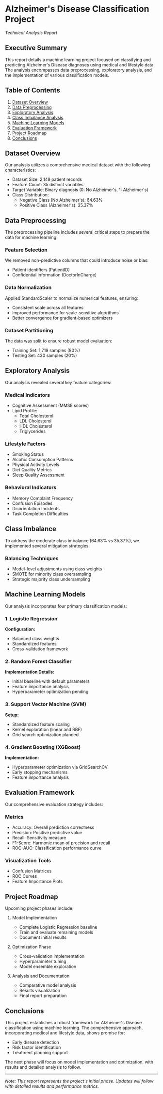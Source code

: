 # Alzheimer's Disease Classification Project
*Technical Analysis Report*

## Executive Summary
This report details a machine learning project focused on classifying and predicting Alzheimer's Disease diagnoses using medical and lifestyle data. The analysis encompasses data preprocessing, exploratory analysis, and the implementation of various classification models.

## Table of Contents
1. [Dataset Overview](#dataset-overview)
2. [Data Preprocessing](#data-preprocessing)
3. [Exploratory Analysis](#exploratory-analysis)
4. [Class Imbalance Analysis](#class-imbalance)
5. [Machine Learning Models](#machine-learning-models)
6. [Evaluation Framework](#evaluation-framework)
7. [Project Roadmap](#project-roadmap)
8. [Conclusions](#conclusions)

## Dataset Overview
Our analysis utilizes a comprehensive medical dataset with the following characteristics:

* Dataset Size: 2,149 patient records
* Feature Count: 35 distinct variables
* Target Variable: Binary diagnosis (0: No Alzheimer's, 1: Alzheimer's)
* Class Distribution:
  * Negative Class (No Alzheimer's): 64.63%
  * Positive Class (Alzheimer's): 35.37%

## Data Preprocessing
The preprocessing pipeline includes several critical steps to prepare the data for machine learning:

### Feature Selection
We removed non-predictive columns that could introduce noise or bias:
* Patient identifiers (PatientID)
* Confidential information (DoctorInCharge)

### Data Normalization
Applied StandardScaler to normalize numerical features, ensuring:
* Consistent scale across all features
* Improved performance for scale-sensitive algorithms
* Better convergence for gradient-based optimizers

### Dataset Partitioning
The data was split to ensure robust model evaluation:
* Training Set: 1,719 samples (80%)
* Testing Set: 430 samples (20%)

## Exploratory Analysis
Our analysis revealed several key feature categories:

### Medical Indicators
* Cognitive Assessment (MMSE scores)
* Lipid Profile:
  * Total Cholesterol
  * LDL Cholesterol
  * HDL Cholesterol
  * Triglycerides

### Lifestyle Factors
* Smoking Status
* Alcohol Consumption Patterns
* Physical Activity Levels
* Diet Quality Metrics
* Sleep Quality Assessment

### Behavioral Indicators
* Memory Complaint Frequency
* Confusion Episodes
* Disorientation Incidents
* Task Completion Difficulties

## Class Imbalance
To address the moderate class imbalance (64.63% vs 35.37%), we implemented several mitigation strategies:

### Balancing Techniques
* Model-level adjustments using class weights
* SMOTE for minority class oversampling
* Strategic majority class undersampling

## Machine Learning Models
Our analysis incorporates four primary classification models:

### 1. Logistic Regression
**Configuration:**
* Balanced class weights
* Standardized features
* Cross-validation framework

### 2. Random Forest Classifier
**Implementation Details:**
* Initial baseline with default parameters
* Feature importance analysis
* Hyperparameter optimization pending

### 3. Support Vector Machine (SVM)
**Setup:**
* Standardized feature scaling
* Kernel exploration (linear and RBF)
* Grid search optimization planned

### 4. Gradient Boosting (XGBoost)
**Implementation:**
* Hyperparameter optimization via GridSearchCV
* Early stopping mechanisms
* Feature importance analysis

## Evaluation Framework
Our comprehensive evaluation strategy includes:

### Metrics
* Accuracy: Overall prediction correctness
* Precision: Positive predictive value
* Recall: Sensitivity measure
* F1-Score: Harmonic mean of precision and recall
* ROC-AUC: Classification performance curve

### Visualization Tools
* Confusion Matrices
* ROC Curves
* Feature Importance Plots

## Project Roadmap
Upcoming project phases include:

1. Model Implementation
   * Complete Logistic Regression baseline
   * Train and evaluate remaining models
   * Document initial results

2. Optimization Phase
   * Cross-validation implementation
   * Hyperparameter tuning
   * Model ensemble exploration

3. Analysis and Documentation
   * Comparative model analysis
   * Results visualization
   * Final report preparation

## Conclusions
This project establishes a robust framework for Alzheimer's Disease classification using machine learning. The comprehensive approach, incorporating medical and lifestyle data, shows promise for:

* Early disease detection
* Risk factor identification
* Treatment planning support

The next phase will focus on model implementation and optimization, with results and detailed analysis to follow.

---

*Note: This report represents the project's initial phase. Updates will follow with detailed results and performance metrics.*